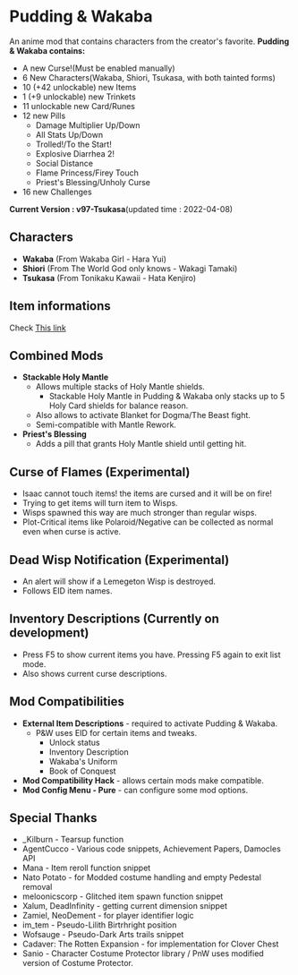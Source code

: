 # Pudding & Wakaba

An anime mod that contains characters from the creator's favorite.
**Pudding & Wakaba contains:**
- A new Curse!(Must be enabled manually)
- 6 New Characters(Wakaba, Shiori, Tsukasa, with both tainted forms)
- 10 (+42 unlockable) new Items
- 1 (+9 unlockable) new Trinkets
- 11 unlockable new Card/Runes
- 12 new Pills 
   - Damage Multiplier Up/Down
   - All Stats Up/Down
   - Trolled!/To the Start!
   - Explosive Diarrhea 2!
   - Social Distance
   - Flame Princess/Firey Touch
   - Priest's Blessing/Unholy Curse
- 16 new Challenges

**Current Version : v97-Tsukasa**(updated time : 2022-04-08)

## Characters

- **Wakaba** (From Wakaba Girl - Hara Yui)
- **Shiori** (From The World God only knows - Wakagi Tamaki)
- **Tsukasa** (From Tonikaku Kawaii - Hata Kenjiro)

## Item informations

Check [This link](https://kohashiwakaba.notion.site/4e87f1c646524283896401a270750755?v=b0de151aac874afa8aec361b255110f9)

## Combined Mods
- **Stackable Holy Mantle**
  - Allows multiple stacks of Holy Mantle shields.
    - Stackable Holy Mantle in Pudding & Wakaba only stacks up to 5 Holy Card shields for balance reason.
  - Also allows to activate Blanket for Dogma/The Beast fight.
  - Semi-compatible with Mantle Rework.
- **Priest's Blessing** 
  - Adds a pill that grants Holy Mantle shield until getting hit.

## Curse of Flames (Experimental)
- Isaac cannot touch items! the items are cursed and it will be on fire!
- Trying to get items will turn item to Wisps.
- Wisps spawned this way are much stronger than regular wisps.
- Plot-Critical items like Polaroid/Negative can be collected as normal even when curse is active.

## Dead Wisp Notification (Experimental)
- An alert will show if a Lemegeton Wisp is destroyed.
- Follows EID item names.

## Inventory Descriptions (Currently on development)
- Press F5 to show current items you have. Pressing F5 again to exit list mode.
- Also shows current curse descriptions.

## Mod Compatibilities
- **External Item Descriptions** - required to activate Pudding & Wakaba.
   - P&W uses EID for certain items and tweaks.
      - Unlock status
      - Inventory Description
      - Wakaba's Uniform
      - Book of Conquest
- **Mod Compatibility Hack** - allows certain mods make compatible.
- **Mod Config Menu - Pure** - can configure some mod options.

## Special Thanks
- _Kilburn - Tearsup function
- AgentCucco - Various code snippets, Achievement Papers, Damocles API
- Mana - Item reroll function snippet
- Nato Potato - for Modded costume handling and empty Pedestal removal
- meloonicscorp - Glitched item spawn function snippet
- Xalum, DeadInfinity - getting current dimension snippet
- Zamiel, NeoDement - for player identifier logic
- im_tem - Pseudo-Lilith Birtrhright position
- Wofsauge - Pseudo-Dark Arts trails snippet
- Cadaver: The Rotten Expansion - for implementation for Clover Chest
- Sanio - Character Costume Protector library / PnW uses modified version of Costume Protector.
